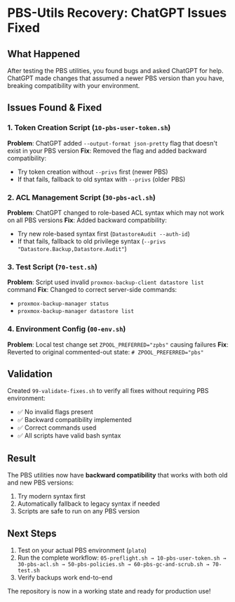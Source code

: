 # PBS-Utils Recovery: ChatGPT Issues Fixed

## What Happened
After testing the PBS utilities, you found bugs and asked ChatGPT for help. ChatGPT made changes that assumed a newer PBS version than you have, breaking compatibility with your environment.

## Issues Found & Fixed

### 1. **Token Creation Script** (`10-pbs-user-token.sh`)
**Problem**: ChatGPT added `--output-format json-pretty` flag that doesn't exist in your PBS version
**Fix**: Removed the flag and added backward compatibility:
- Try token creation without `--privs` first (newer PBS)
- If that fails, fallback to old syntax with `--privs` (older PBS)

### 2. **ACL Management Script** (`30-pbs-acl.sh`)
**Problem**: ChatGPT changed to role-based ACL syntax which may not work on all PBS versions
**Fix**: Added backward compatibility:
- Try new role-based syntax first (`DatastoreAudit --auth-id`)
- If that fails, fallback to old privilege syntax (`--privs "Datastore.Backup,Datastore.Audit"`)

### 3. **Test Script** (`70-test.sh`)
**Problem**: Script used invalid `proxmox-backup-client datastore list` command
**Fix**: Changed to correct server-side commands:
- `proxmox-backup-manager status`
- `proxmox-backup-manager datastore list`

### 4. **Environment Config** (`00-env.sh`)
**Problem**: Local test change set `ZPOOL_PREFERRED="zpbs"` causing failures
**Fix**: Reverted to original commented-out state: `# ZPOOL_PREFERRED="pbs"`

## Validation
Created `99-validate-fixes.sh` to verify all fixes without requiring PBS environment:
- ✅ No invalid flags present
- ✅ Backward compatibility implemented
- ✅ Correct commands used
- ✅ All scripts have valid bash syntax

## Result
The PBS utilities now have **backward compatibility** that works with both old and new PBS versions:
1. Try modern syntax first
2. Automatically fallback to legacy syntax if needed
3. Scripts are safe to run on any PBS version

## Next Steps
1. Test on your actual PBS environment (`plato`)
2. Run the complete workflow: `05-preflight.sh → 10-pbs-user-token.sh → 30-pbs-acl.sh → 50-pbs-policies.sh → 60-pbs-gc-and-scrub.sh → 70-test.sh`
3. Verify backups work end-to-end

The repository is now in a working state and ready for production use!